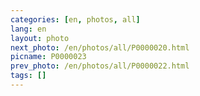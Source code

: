 ```yaml
---
categories: [en, photos, all]
lang: en
layout: photo
next_photo: /en/photos/all/P0000020.html
picname: P0000023
prev_photo: /en/photos/all/P0000022.html
tags: []
---
```

